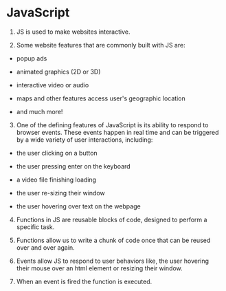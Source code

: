 # JavaScript #

1. JS is used to make websites interactive.

1. Some website features that are commonly built with JS are:

* popup ads

* animated graphics (2D or 3D)

* interactive video or audio

* maps and other features access user's geographic location

* and much more!

3. One of the defining features of JavaScript is its ability to respond to browser events. These events happen in real time and can be triggered by a wide variety of user interactions, including:

* the user clicking on a button

* the user pressing enter on the keyboard

* a video file finishing loading

* the user re-sizing their window

* the user hovering over text on the webpage

4. Functions in JS are reusable blocks of code, designed to perform a specific task.

5. Functions allow us to write a chunk of code once that can be reused over and over again.

6. Events allow JS to respond to user behaviors like, the user hovering their mouse over an html element or resizing their window.

7. When an event is fired the function is executed.

